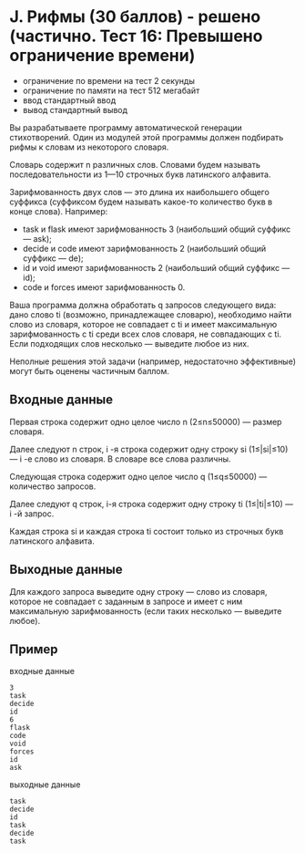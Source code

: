 # J. Рифмы (30 баллов) - решено (частично. Тест 16: Превышено ограничение времени)

- ограничение по времени на тест 2 секунды
- ограничение по памяти на тест 512 мегабайт
- ввод стандартный ввод
- вывод стандартный вывод

Вы разрабатываете программу автоматической генерации стихотворений. Один из модулей этой программы должен подбирать рифмы к словам из некоторого словаря.

Словарь содержит n различных слов. Словами будем называть последовательности из 1—10 строчных букв латинского алфавита.

Зарифмованность двух слов — это длина их наибольшего общего суффикса (суффиксом будем называть какое-то количество букв в конце слова). Например:

- task и flask имеют зарифмованность 3 (наибольший общий суффикс — ask);
- decide и code имеют зарифмованность 2 (наибольший общий суффикс — de);
- id и void имеют зарифмованность 2 (наибольший общий суффикс — id);
- code и forces имеют зарифмованность 0.

Ваша программа должна обработать q запросов следующего вида: дано слово ti (возможно, принадлежащее словарю), необходимо найти слово из словаря, которое не совпадает с ti и имеет максимальную зарифмованность с ti
 среди всех слов словаря, не совпадающих с ti. Если подходящих слов несколько — выведите любое из них.

Неполные решения этой задачи (например, недостаточно эффективные) могут быть оценены частичным баллом.

Входные данные
---
Первая строка содержит одно целое число n
 (2≤n≤50000) — размер словаря.

Далее следуют n
 строк, i
-я строка содержит одну строку si
 (1≤|si|≤10) — i
-е слово из словаря. В словаре все слова различны.

Следующая строка содержит одно целое число q
 (1≤q≤50000) — количество запросов.

Далее следуют q строк, i-я строка содержит одну строку ti
 (1≤|ti|≤10) — i
-й запрос.

Каждая строка si и каждая строка ti состоит только из строчных букв латинского алфавита.


Выходные данные
---
Для каждого запроса выведите одну строку — слово из словаря, которое не совпадает с заданным в запросе и имеет с ним максимальную зарифмованность (если таких несколько — выведите любое).

Пример
---
входные данные
```
3
task
decide
id
6
flask
code
void
forces
id
ask
```
выходные данные
```
task
decide
id
task
decide
task
```